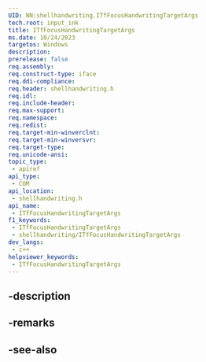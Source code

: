 ```yaml
---
UID: NN:shellhandwriting.ITfFocusHandwritingTargetArgs
tech.root: input_ink
title: ITfFocusHandwritingTargetArgs
ms.date: 10/24/2023
targetos: Windows
description: 
prerelease: false
req.assembly: 
req.construct-type: iface
req.ddi-compliance: 
req.header: shellhandwriting.h
req.idl: 
req.include-header: 
req.max-support: 
req.namespace: 
req.redist: 
req.target-min-winverclnt: 
req.target-min-winversvr: 
req.target-type: 
req.unicode-ansi: 
topic_type:
 - apiref
api_type:
 - COM
api_location:
 - shellhandwriting.h
api_name:
 - ITfFocusHandwritingTargetArgs
f1_keywords:
 - ITfFocusHandwritingTargetArgs
 - shellhandwriting/ITfFocusHandwritingTargetArgs
dev_langs:
 - c++
helpviewer_keywords:
 - ITfFocusHandwritingTargetArgs
---
```


## -description

## -remarks

## -see-also

